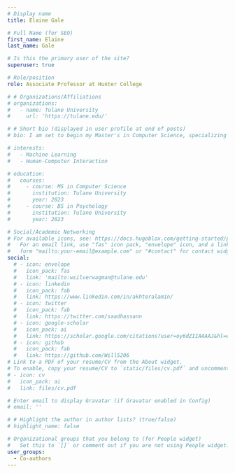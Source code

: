 ```yaml
---
# Display name
title: Elaine Gale

# Full Name (for SEO)
first_name: Elaine
last_name: Gale

# Is this the primary user of the site?
superuser: true

# Role/position
role: Associate Professor at Hunter College

# # Organizations/Affiliations
# organizations:
#   - name: Tulane University
#     url: 'https://tulane.edu/'

# # Short bio (displayed in user profile at end of posts)
# bio: I am set to begin my Master's in Computer Science, specializing in Machine Learning, at Tulane University in January 2024.

# interests:
#   - Machine Learning
#   - Human-Computer Interaction

# education:
#   courses:
#     - course: MS in Computer Science
#       institution: Tulane University
#       year: 2023
#     - course: BS in Psychology
#       institution: Tulane University
#       year: 2023

# Social/Academic Networking
# For available icons, see: https://docs.hugoblox.com/getting-started/page-builder/#icons
#   For an email link, use "fas" icon pack, "envelope" icon, and a link in the
#   form "mailto:your-email@example.com" or "#contact" for contact widget.
social:
  # - icon: envelope
  #   icon_pack: fas
  #   link: 'mailto:wsilverwagman@tulane.edu'
  # - icon: linkedin
  #   icon_pack: fab
  #   link: https://www.linkedin.com/in/akhteralamin/
  # - icon: twitter
  #   icon_pack: fab
  #   link: https://twitter.com/saadhassann
  # - icon: google-scholar
  #   icon_pack: ai
  #   link: https://scholar.google.com/citations?user=oy6dZIIAAAAJ&hl=en
  # - icon: github
  #   icon_pack: fab
  #   link: https://github.com/Will5206
# Link to a PDF of your resume/CV from the About widget.
# To enable, copy your resume/CV to `static/files/cv.pdf` and uncomment the lines below.
# - icon: cv
#   icon_pack: ai
#   link: files/cv.pdf

# Enter email to display Gravatar (if Gravatar enabled in Config)
# email: ''

# # Highlight the author in author lists? (true/false)
# highlight_name: false

# Organizational groups that you belong to (for People widget)
#   Set this to `[]` or comment out if you are not using People widget.
user_groups:
  - Co-authors
---
```

